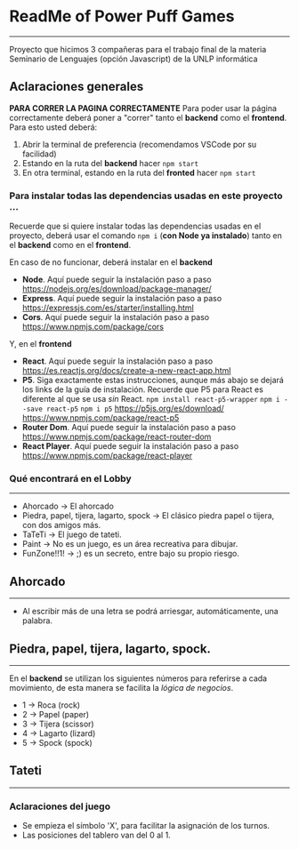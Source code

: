 # ReadMe of Power Puff Games 
---
Proyecto que hicimos 3 compañeras para el trabajo final de la materia Seminario de Lenguajes (opción Javascript) de la UNLP informática

## Aclaraciones generales 
**PARA CORRER LA PAGINA CORRECTAMENTE**
Para poder usar la página correctamente deberá poner a "correr" tanto el **backend** como el **frontend**. Para esto usted deberá: 
1. Abrir la terminal de preferencia (recomendamos VSCode por su facilidad)
2. Estando en la ruta del **backend** hacer ``npm start``
3. En otra terminal, estando en la ruta del **fronted** hacer ``npm start`` 

### Para instalar todas las dependencias usadas en este proyecto ... 
Recuerde que si quiere instalar todas las dependencias usadas en el proyecto, deberá usar el comando ```npm i``` (**con Node ya instalado**) tanto en el **backend** como en el **frontend**. 

En caso de no funcionar, deberá instalar en el **backend**
- **Node**. Aquí puede seguir la instalación paso a paso 
	https://nodejs.org/es/download/package-manager/
- **Express**. Aquí puede seguir la instalación paso a paso 
	https://expressjs.com/es/starter/installing.html 
- **Cors**. Aquí puede seguir la instalación paso a paso 
		https://www.npmjs.com/package/cors

Y, en el **frontend**
- **React**. Aquí puede seguir la instalación paso a paso
https://es.reactjs.org/docs/create-a-new-react-app.html
- **P5**. Siga exactamente estas instrucciones, aunque más abajo se dejará los links de la guía de instalación. Recuerde que P5 para React es diferente al que se usa _sin_ React.
``npm install react-p5-wrapper``
``npm i --save react-p5``
``npm i p5``
https://p5js.org/es/download/
https://www.npmjs.com/package/react-p5
- **Router Dom**. Aquí puede seguir la instalación paso a paso
https://www.npmjs.com/package/react-router-dom
- **React Player**. Aquí puede seguir la instalación paso a paso 
https://www.npmjs.com/package/react-player

### Qué encontrará en el Lobby 
---
- Ahorcado -> El ahorcado 
- Piedra, papel, tijera, lagarto, spock -> El clásico piedra papel o tijera, con dos amigos más. 
- TaTeTi -> El juego de tateti. 
- Paint -> No es un juego, es un área recreativa para dibujar. 
- FunZone!!1! -> ;) es un secreto, entre bajo su propio riesgo. 


## Ahorcado 
---
- Al escribir más de una letra se podrá arriesgar, automáticamente, una palabra. 


## Piedra, papel, tijera, lagarto, spock.
---

En el **backend** se utilizan los siguientes números para referirse a cada movimiento, de esta manera se facilita la *lógica de negocios*.
- 1 -> Roca (rock) 
- 2 -> Papel (paper) 
- 3 -> Tijera (scissor)
- 4 -> Lagarto (lizard)
- 5 -> Spock (spock)

## Tateti 
---
### Aclaraciones del juego 
- Se empieza el símbolo 'X', para facilitar la asignación de los turnos. 
- Las posiciones del tablero van del 0 al 1.

